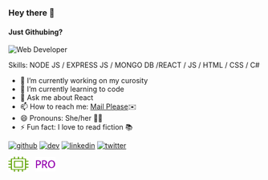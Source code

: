 ### Hey there 👋
#### Just Githubing?
![Web Developer](https://drive.google.com/uc?export=view&id=1q0nRwy1aTxZDwcQVUn5h2XTF1Nu5kkmK)



Skills: NODE JS / EXPRESS JS / MONGO DB /REACT / JS / HTML / CSS / C# 

- 🔭 I’m currently working on my curosity 
- 🌱 I’m currently learning to code 
- 💬 Ask me about React 
- 📫 How to reach me: <a href="malyabansalper@gmail.com">Mail Please</a>✉️
- 😄 Pronouns: She/her 👧🏼
- ⚡ Fun fact: I love to read fiction 📚


[<img src='https://cdn.jsdelivr.net/npm/simple-icons@3.0.1/icons/github.svg' alt='github' height='30'>](https://github.com/malyabansalper)  [<img src='https://cdn.jsdelivr.net/npm/simple-icons@3.0.1/icons/dev-dot-to.svg' alt='dev' height='30'>](https://dev.to/malyabansal53) [<img src='https://cdn.jsdelivr.net/npm/simple-icons@3.0.1/icons/linkedin.svg' alt='linkedin' height='30'>](https://www.linkedin.com/in/bansalmalya53/) [<img src='https://cdn.jsdelivr.net/npm/simple-icons@3.0.1/icons/twitter.svg' alt='twitter' height='30'>](https://twitter.com/BansalMalya)  

<a href='https://docs.github.com/en/developers'><img src='https://raw.githubusercontent.com/acervenky/animated-github-badges/master/assets/devbadge.gif' width='40' height='30'></a> <a href='https://github.com/pricing'><img src='https://raw.githubusercontent.com/acervenky/animated-github-badges/master/assets/pro.gif' width='40' height='30'></a> 


